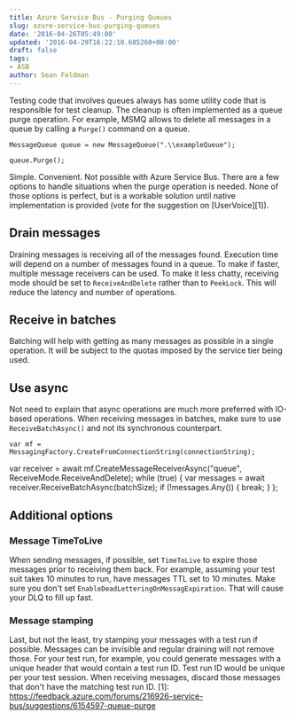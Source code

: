 ```yaml
---
title: Azure Service Bus - Purging Queues
slug: azure-service-bus-purging-queues
date: '2016-04-26T05:49:00'
updated: '2016-04-29T16:22:10.685260+00:00'
draft: false
tags:
- ASB
author: Sean Feldman
---
```

Testing code that involves queues always has some utility code that is responsible for test cleanup. The cleanup is often implemented as a queue purge operation. For example, MSMQ allows to delete all messages in a queue by calling a `Purge()` command on a queue.
```
MessageQueue queue = new MessageQueue(".\\exampleQueue");
queue.Purge();
```
Simple. Convenient. Not possible with Azure Service Bus.
There are a few options to handle situations when the purge operation is needed. None of those options is perfect, but is a workable solution until native implementation is provided (vote for the suggestion on [UserVoice][1]).
## Drain messages
Draining messages is receiving all of the messages found. Execution time will depend on a number of messages found in a queue. To make if faster, multiple message receivers can be used. To make it less chatty, receiving mode should be set to `ReceiveAndDelete` rather than to `PeekLock`. This will reduce the latency and number of operations.
## Receive in batches
Batching will help with getting as many messages as possible in a single operation. It will be subject to the quotas imposed by the service tier being used.
## Use async
Not need to explain that async operations are much more preferred with IO-based operations. When receiving messages in batches, make sure to use `ReceiveBatchAsync()` and not its synchronous counterpart.
```
var mf = MessagingFactory.CreateFromConnectionString(connectionString);
```
var receiver = await mf.CreateMessageReceiverAsync("queue", ReceiveMode.ReceiveAndDelete);
while (true)
{
var messages = await receiver.ReceiveBatchAsync(batchSize);
if (!messages.Any())
{
break;
}
};
## Additional options
### Message TimeToLive
When sending messages, if possible, set `TimeToLive` to expire those messages prior to receiving them back. For example, assuming your test suit takes 10 minutes to run, have messages TTL set to 10 minutes. Make sure you don't set `EnableDeadLetteringOnMessagExpiration`. That will cause your DLQ to fill up fast.
### Message stamping
Last, but not the least, try stamping your messages with a test run if possible. Messages can be invisible and regular draining will not remove those. For your test run, for example, you could generate messages with a unique header that would contain a test run ID. Test run ID would be unique per your test session. When receiving messages, discard those messages that don't have the matching test run ID.
[1]: https://feedback.azure.com/forums/216926-service-bus/suggestions/6154597-queue-purge
